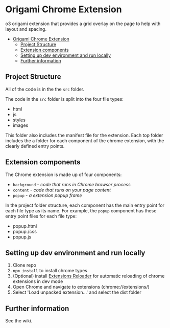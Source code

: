 # Origami Chrome Extension

o3 origami extension that provides a grid overlay on the page to help with layout and spacing.

- [Origami Chrome Extension](#origami-chrome-extension)
  - [Project Structure](#project-structure)
  - [Extension components](#extension-components)
  - [Setting up dev environment and run locally](#setting-up-dev-environment-and-run-locally)
  - [Further information](#further-information)

## Project Structure

All of the code is in the the `src` folder.

The code in the `src` folder is split into the four file types:

- html
- js
- styles
- images

This folder also includes the manifest file for the extension.
Each top folder includes the a folder for each component of the chrome extension, with the clearly defined entry points.

## Extension components

The Chrome extension is made up of four components:

- `background` - _code that runs in Chrome browser process_
- `content` - _code that runs on your page content_
- `popup` - _a extension popup frame_

In the project folder structure, each component has the main entry point for each file type as its name. For example, the `popup` component has these entry point files for each file type:

- popup.html
- popup./css
- popup.js

## Setting up dev environment and run locally

1. Clone repo
2. `npm install` to install chrome types
3. (Optional) install [Extensions Reloader](https://chrome.google.com/webstore/detail/extensions-reloader/fimgfedafeadlieiabdeeaodndnlbhid) for automatic reloading of chrome extensions in dev mode
4. Open Chrome and navigate to extensions (chrome://extensions/)
5. Select 'Load unpacked extension...' and select the dist folder

## Further information

See the wiki.
